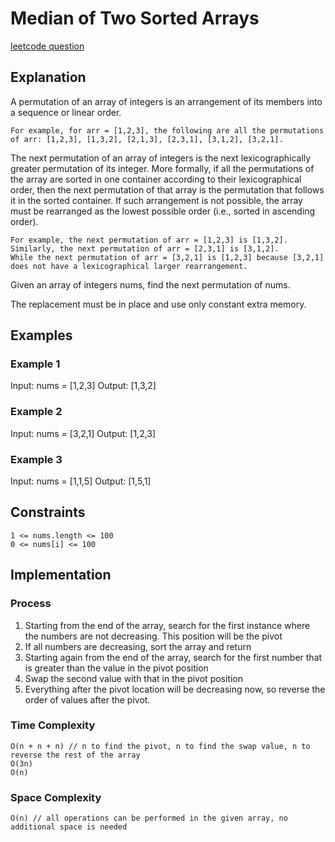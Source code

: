 # Median of Two Sorted Arrays

[leetcode question](https://leetcode.com/problems/next-permutation/)

## Explanation

A permutation of an array of integers is an arrangement of its members into a sequence or linear order.

    For example, for arr = [1,2,3], the following are all the permutations of arr: [1,2,3], [1,3,2], [2,1,3], [2,3,1], [3,1,2], [3,2,1].

The next permutation of an array of integers is the next lexicographically greater permutation of its integer. More formally, if all the permutations of the array are sorted in one container according to their lexicographical order, then the next permutation of that array is the permutation that follows it in the sorted container. If such arrangement is not possible, the array must be rearranged as the lowest possible order (i.e., sorted in ascending order).

    For example, the next permutation of arr = [1,2,3] is [1,3,2].
    Similarly, the next permutation of arr = [2,3,1] is [3,1,2].
    While the next permutation of arr = [3,2,1] is [1,2,3] because [3,2,1] does not have a lexicographical larger rearrangement.

Given an array of integers nums, find the next permutation of nums.

The replacement must be in place and use only constant extra memory.

## Examples

### Example 1

Input: nums = [1,2,3]
Output: [1,3,2]

### Example 2

Input: nums = [3,2,1]
Output: [1,2,3]

### Example 3

Input: nums = [1,1,5]
Output: [1,5,1]

## Constraints

    1 <= nums.length <= 100
    0 <= nums[i] <= 100

## Implementation

### Process

1. Starting from the end of the array, search for the first instance where the numbers are not decreasing. This position will be the pivot
2. If all numbers are decreasing, sort the array and return
3. Starting again from the end of the array, search for the first number that is greater than the value in the pivot position
4. Swap the second value with that in the pivot position
5. Everything after the pivot location will be decreasing now, so reverse the order of values after the pivot.

### Time Complexity

    O(n + n + n) // n to find the pivot, n to find the swap value, n to reverse the rest of the array
    O(3n)
    O(n)

### Space Complexity

    O(n) // all operations can be performed in the given array, no additional space is needed
